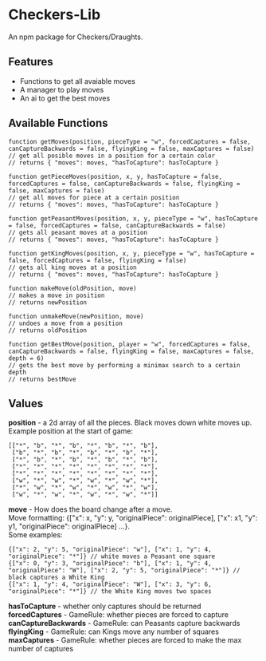 # Checkers-Lib
An npm package for Checkers/Draughts.
## Features
- Functions to get all avaiable moves
- A manager to play moves
- An ai to get the best moves
## Available Functions
```
function getMoves(position, pieceType = "w", forcedCaptures = false, canCaptureBackwards = false, flyingKing = false, maxCaptures = false)
// get all posible moves in a position for a certain color
// returns { "moves": moves, "hasToCapture": hasToCapture }
```
```
function getPieceMoves(position, x, y, hasToCapture = false, forcedCaptures = false, canCaptureBackwards = false, flyingKing = false, maxCaptures = false)
// get all moves for piece at a certain position
// returns { "moves": moves, "hasToCapture": hasToCapture }
```
```
function getPeasantMoves(position, x, y, pieceType = "w", hasToCapture = false, forcedCaptures = false, canCaptureBackwards = false)
// gets all peasant moves at a position
// returns { "moves": moves, "hasToCapture": hasToCapture }
```
```
function getKingMoves(position, x, y, pieceType = "w", hasToCapture = false, forcedCaptures = false, flyingKing = false)
// gets all king moves at a position
// returns { "moves": moves, "hasToCapture": hasToCapture }
```
```
function makeMove(oldPosition, move)
// makes a move in position
// returns newPosition
```
```
function unmakeMove(newPosition, move)
// undoes a move from a position
// returns oldPosition
```
```
function getBestMove(position, player = "w", forcedCaptures = false, canCaptureBackwards = false, flyingKing = false, maxCaptures = false, depth = 6)
// gets the best move by performing a minimax search to a certain depth
// returns bestMove
```
## Values
 **position** - a 2d array of all the pieces. Black moves down white moves up. <br> Example position at the start of game:
```
[["*", "b", "*", "b", "*", "b", "*", "b"],
 ["b", "*", "b", "*", "b", "*", "b", "*"],
 ["*", "b", "*", "b", "*", "b", "*", "b"],
 ["*", "*", "*", "*", "*", "*", "*", "*"],
 ["*", "*", "*", "*", "*", "*", "*", "*"],
 ["w", "*", "w", "*", "w", "*", "w", "*"],
 ["*", "w", "*", "w", "*", "w", "*", "w"],
 ["w", "*", "w", "*", "w", "*", "w", "*"]]
 ```
**move** - How does the board change after a move.<br> Move formatting: {["x": x, "y": y, "originalPiece": originalPiece], ["x": x1, "y": y1, "originalPiece": originalPiece] ...}. <br>Some examples:
```
{["x": 2, "y": 5, "originalPiece": "w"], ["x": 1, "y": 4, "originalPiece": "*"]} // white moves a Peasant one square
{["x": 0, "y": 3, "originalPiece": "b"], ["x": 1, "y": 4, "originalPiece": "W"], ["x": 2, "y": 5, "originalPiece": "*"]} // black captures a White King
{["x": 1, "y": 4, "originalPiece": "W"], ["x": 3, "y": 6, "originalPiece": "*"]} // the White King moves two spaces
```
**hasToCapture** - whether only captures should be returned<br>
**forcedCaptures** - GameRule: whether pieces are forced to capture<br>
**canCaptureBackwards** - GameRule: can Peasants capture backwards<br>
**flyingKing** - GameRule: can Kings move any number of squares<br>
**maxCaptures** - GameRule: whether pieces are forced to make the max number of captures
